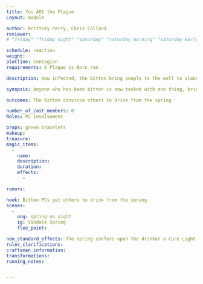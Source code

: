 ```yaml
---
title: You ARE the Plague
Layout: module

author: Brittney Perry, Chris Colland
reviewer: 
# "friday" "friday night" "saturday" "saturday morning" "saturday early afternoon" "saturday early evening" "saturday night" "reaction" "tavern setup" "townsfolk" "randoms"

schedule: reaction
weight: 
plotline: Contagion
requirements: A Plague is Born ran

description: Now infected, the bitten bring people to the well to slake their thirst and infect their body.

synopsis: Anyone who has been bitten is now tasked with one thing, bring everyone they can and have them drink from the well in town. This well has been tainted by chaos and is now infecting those who drink from it. The symptoms show up anytime after drinking from the well. If a PC drinks from the well, they are to be instructed to go to the mod shack and are given a green bracelet.

outcomes: The bitten convince others to drink from the spring

number_of_cast_members: 0
Roles: PC involvement

props: green bracelets
makeup: 
treasure: 
magic_items:
  - 
    name: 
    description:  
    duration: 
    effects: 
      - 

rumors: 

hook: Bitten PCs get others to drink from the spring
scenes: 
  - 
    oog: spring on sight
    ig: Vindale Spring
    flee_point: 

non_standard_effects: The spring confers upon the drinker a Cure Light Wounds and a Rat Repellent
rules_clarifications: 
craftsman_information: 
transformations: 
running_notes: 


---
```

